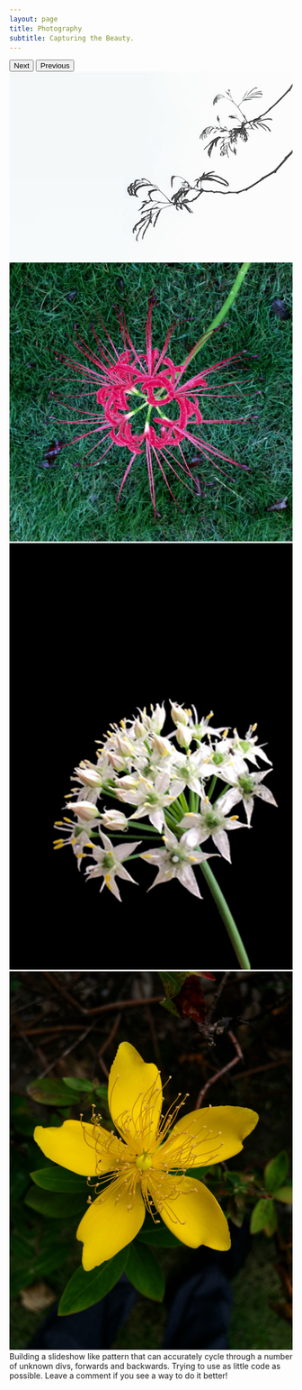 ```yaml
---
layout: page
title: Photography
subtitle: Capturing the Beauty.
---
```

<section class="demo">
  <button class="next">Next</button>
  <button class="prev">Previous</button>
  <div class="container">
    <div style="display: inline-block;">
      <img src="img/PhotoGallery/WechatIMG1.jpeg"/>
    </div>
    <div>
     <img src="img/PhotoGallery/WechatIMG38.jpeg"/>
    </div>
    <div>
      <img src="img/PhotoGallery/WechatIMG2.jpeg"/>
    </div>
    <div>
      <img src="img/PhotoGallery/WechatIMG39.jpeg"/>
    </div>
  </div>
</section>

<div class="explanation">
  Building a slideshow like pattern that can accurately cycle through a number of unknown divs, forwards and backwards. Trying to use as little code as possible. Leave a comment if you see a way to do it better!
</div>



